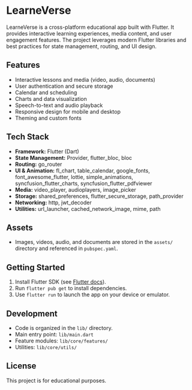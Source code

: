 # LearneVerse

LearneVerse is a cross-platform educational app built with Flutter. It provides interactive learning experiences, media content, and user engagement features. The project leverages modern Flutter libraries and best practices for state management, routing, and UI design.

## Features
- Interactive lessons and media (video, audio, documents)
- User authentication and secure storage
- Calendar and scheduling
- Charts and data visualization
- Speech-to-text and audio playback
- Responsive design for mobile and desktop
- Theming and custom fonts

## Tech Stack
- **Framework:** Flutter (Dart)
- **State Management:** Provider, flutter_bloc, bloc
- **Routing:** go_router
- **UI & Animation:** fl_chart, table_calendar, google_fonts, font_awesome_flutter, lottie, simple_animations, syncfusion_flutter_charts, syncfusion_flutter_pdfviewer
- **Media:** video_player, audioplayers, image_picker
- **Storage:** shared_preferences, flutter_secure_storage, path_provider
- **Networking:** http, jwt_decoder
- **Utilities:** url_launcher, cached_network_image, mime, path

## Assets
- Images, videos, audio, and documents are stored in the `assets/` directory and referenced in `pubspec.yaml`.

## Getting Started
1. Install Flutter SDK (see [Flutter docs](https://docs.flutter.dev/get-started/install)).
2. Run `flutter pub get` to install dependencies.
3. Use `flutter run` to launch the app on your device or emulator.

## Development
- Code is organized in the `lib/` directory.
- Main entry point: `lib/main.dart`
- Feature modules: `lib/core/features/`
- Utilities: `lib/core/utils/`

## License
This project is for educational purposes.
